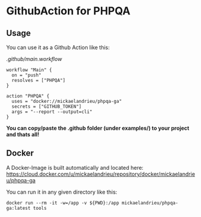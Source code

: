 # GithubAction for PHPQA

## Usage

You can use it as a Github Action like this:

_.github/main.workflow_
```
workflow "Main" {
  on = "push"
  resolves = ["PHPQA"]
}

action "PHPQA" {
  uses = "docker://mickaelandrieu/phpqa-ga"
  secrets = ["GITHUB_TOKEN"]
  args = "--report --output=cli"
}
```

**You can copy/paste the .github folder (under examples/) to your project and thats all!**

## Docker

A Docker-Image is built automatically and located here:
https://cloud.docker.com/u/mickaelandrieu/repository/docker/mickaelandrieu/phpqa-ga

You can run it in any given directory like this:

`docker run --rm -it -w=/app -v ${PWD}:/app mickaelandrieu/phpqa-ga:latest tools`
